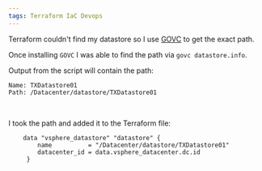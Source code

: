 ```yaml
---
tags: Terraform IaC Devops
---
```


Terraform couldn't find my datastore so I use [GOVC](https://github.com/vmware/govmomi/tree/master/govc) to get the exact path.
<br>

Once installing `GOVC` I was able to find the path via `govc datastore.info`.
<br>

Output from the script will contain the path:
```
Name: TXDatastore01 
Path: /Datacenter/datastore/TXDatastore01
```
<br>

I took the path and added it to the Terraform file:
```
    data "vsphere_datastore" "datastore" { 
        name          = "/Datacenter/datastore/TXDatastore01" 
        datacenter_id = data.vsphere_datacenter.dc.id 
     }
```

